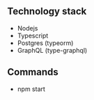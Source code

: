 ## Technology stack

- Nodejs
- Typescript
- Postgres (typeorm)
- GraphQL (type-graphql)

## Commands

- npm start
